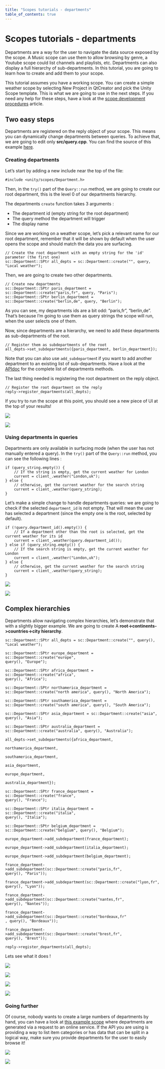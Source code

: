 ```yaml
---
title: "Scopes tutorials - departments"
table_of_contents: true
---
```


# Scopes tutorials - departments

Departments are a way for the user to navigate the data source exposed by the
scope. A Music scope can use them to allow browsing by genre, a Youtube scope
could list channels and playlists, etc. Departments can also display a full
hierarchy of sub-departments. In this tutorial, you are going to learn how to
create and add them to your scope.

This tutorial assumes you have a working scope. You can create a simple
weather scope by selecting New Project in QtCreator and pick the Unity Scope
template. This is what we are going to use in the next steps. If you need any
help for these steps, have a look at the [scope development procedures](scope-development-procedures.html) article.

## Two easy steps

Departments are registered on the reply object of your scope. This means you
can dynamically change departments between queries. To achieve that, we are
going to edit only **src/query.cpp**. You can find the source of this example
[here](http://bazaar.launchpad.net/~davidc3/ubuntu-sdk-tutorials/scope-tutorial-departments-may2015/view/head:/src/query.cpp).

### Creating departments

Let’s start by adding a new include near the top of the file:

```
#include <unity/scopes/Department.h>
```

Then, in the `try()` part of the `Query::run` method, we are going to create
our root department, this is the level 0 of our departments hierarchy.

The departments `create` function takes 3 arguments :

  * The department id (empty string for the root department)
  * The query method the department will trigger
  * The display name

Since we are working on a weather scope, let’s pick a relevant name for our
root department, remember that it will be shown by default when the user opens
the scope and should match the data you are surfacing.


```
// Create the root department with an empty string for the 'id' parameter (the first one)
sc::Department::SPtr all_depts = sc::Department::create("", query, "Local weather");
```

Then, we are going to create two other departments.

```
// Create new departments
sc::Department::SPtr paris_department = sc::Department::create("paris,fr", query, "Paris");
sc::Department::SPtr berlin_department = sc::Department::create("berlin,de", query, "Berlin");
```

As you can see, my departments ids are a bit odd: “paris,fr”, “berlin,de”.
That’s because I’m going to use them as query strings the scope will run, when
the user selects one of them.

Now, since departments are a hierarchy, we need to add these departments as
sub-departments of the root.

```
// Register them as subdepartments of the root
all_depts->set_subdepartments({paris_department, berlin_department});
```

Note that you can also use `add_subdepartmen`t if you want to add another
department to an existing list of sub-departments. Have a look at the [APIdoc](/api/scopes/sdk-14.10/unity.scopes.Department/) for the complete list of
departments methods.

The last thing needed is registering the root department on the reply object.

    // Register the root department on the reply
    reply->register_departments(all_depts);

If you try to run the scope at this point, you should see a new piece of UI at
the top of your results!

![](../../../media/1e85108f-60f3-4315-9e1c-7f1dd67c1635-cms_page_media/146/scope_dep0.png)

![](../../../media/430f2c26-149b-4cce-bd1b-a1e2cd4dc976-cms_page_media/146/scope_dep1.png)

### Using departments in queries

Departments are only available in surfacing mode (when the user has not
manually entered a query). In the `try()` part of the `Query::run` method, you
can see the following lines :

```
if (query_string.empty()) {
    // If the string is empty, get the current weather for London
    current = client_.weather("London,uk");
} else {
    // otherwise, get the current weather for the search string
    current = client_.weather(query_string);
}
```

Let’s make a simple change to handle departments queries: we are going to
check if the selected `department_id` is not empty. That will mean the user
has selected a department (since the empty one is the root, selected by
default).

```
if (!query.department_id().empty()) {
    // If a department other than the root is selected, get the current weather for its id
    current = client_.weather(query.department_id());
} else if (query_string.empty()) {
    // If the search string is empty, get the current weather for London
    current = client_.weather("London,uk");
} else {
    // otherwise, get the current weather for the search string
    current = client_.weather(query_string);
}
```

![](../../../media/996477d4-56e0-4b8c-a25a-c6cd35be8850-cms_page_media/146/scope_dep3.png)

![](../../../media/scopt-tutorial-scope_dep2.png)

## Complex hierarchies

Departments allow navigating complex hierarchies, let’s demonstrate that with
a slightly bigger example. We are going to create A
**root-&gt;continents-&gt;countries-&gt;city hierarchy**.

```
sc::Department::SPtr all_depts = sc::Department::create("", query(),
"Local weather");

sc::Department::SPtr europe_department = sc::Department::create("europe",
query(), "Europe");

sc::Department::SPtr africa_department = sc::Department::create("africa",
query(), "Africa");

sc::Department::SPtr northamerica_department =
sc::Department::create("north america", query(), "North America");

sc::Department::SPtr southamerica_department =
sc::Department::create("south america", query(), "South America");

sc::Department::SPtr asia_department = sc::Department::create("asia",
query(), "Asia");

sc::Department::SPtr australia_department =
sc::Department::create("australia", query(), "Australia");

all_depts->set_subdepartments({africa_department,

northamerica_department,

southamerica_department,

asia_department,

europe_department,

australia_department});

sc::Department::SPtr france_department = sc::Department::create("france",
query(), "France");

sc::Department::SPtr italia_department = sc::Department::create("italia",
query(), "Italia");

sc::Department::SPtr belgium_department =
sc::Department::create("belgium", query(), "Belgium");

europe_department->add_subdepartment(france_department);

europe_department->add_subdepartment(italia_department);

europe_department->add_subdepartment(belgium_department);

france_department->add_subdepartment(sc::Department::create("paris,fr",
query(), "Paris"));

france_department->add_subdepartment(sc::Department::create("lyon,fr",
query(), "Lyon"));

france_department->add_subdepartment(sc::Department::create("nantes,fr",
query(), "Nantes"));

france_department->add_subdepartment(sc::Department::create("bordeaux,fr"
, query(), "Bordeaux"));

france_department->add_subdepartment(sc::Department::create("brest,fr",
query(), "Brest"));

reply->register_departments(all_depts);
```

Lets see what it does !

![](../../../media/b3e34309-c793-4212-b4af-6a7a20609486-cms_page_media/146/scope_dep4.png)

![](../../../media/660dd0df-43c7-4875-bc0a-2cb9ee422db7-cms_page_media/146/scope_dep5.png)

![](../../../media/4ed35f1f-4760-4181-b1e4-087a441e7ff1-cms_page_media/146/scope_dep6.png)

![](../../../media/scope-tutorial-scope_dep7.png)

### Going further

Of course, nobody wants to create a large numbers of departments by hand, you
can have a look at [this example scope](http://bazaar.launchpad.net/%7Edavidc3/ubuntu-sdk-tutorials/scope-tutorial-ifixit-departments/files) where departments are generated via a
request to an online service. If the API you are using is providing a way to
list item categories or has data that can be split in a logical way, make
sure you provide departments for the user to easily browse it!

![](../../../media/scope-tutorial-scope_dep81.png)

![](../../../media/b47c4584-4704-489d-926f-7ab9e3d01613-cms_page_media/146/scope_dep9.png)
